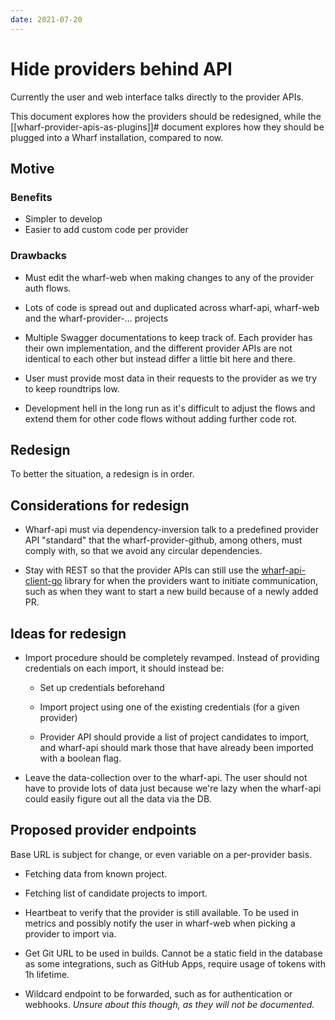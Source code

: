 ```yaml
---
date: 2021-07-20
---
```


# Hide providers behind API

Currently the user and web interface talks directly to the provider APIs.

This document explores how the providers should be redesigned, while the
[[wharf-provider-apis-as-plugins]]# document explores how they should be plugged
into a Wharf installation, compared to now.

## Motive

### Benefits

- Simpler to develop
- Easier to add custom code per provider

### Drawbacks

- Must edit the wharf-web when making changes to any of the provider auth flows.

- Lots of code is spread out and duplicated across wharf-api, wharf-web and the
  wharf-provider-... projects
  
- Multiple Swagger documentations to keep track of. Each provider has their own
  implementation, and the different provider APIs are not identical to each
  other but instead differ a little bit here and there.
  
- User must provide most data in their requests to the provider as we try to
  keep roundtrips low.
  
- Development hell in the long run as it's difficult to adjust the flows and
  extend them for other code flows without adding further code rot.
  
## Redesign

To better the situation, a redesign is in order.

## Considerations for redesign

- Wharf-api must via dependency-inversion talk to a predefined provider API 
  "standard" that the wharf-provider-github, among others, must comply with,
  so that we avoid any circular dependencies.

- Stay with REST so that the provider APIs can still use the
  [wharf-api-client-go](https://github.com/iver-wharf/wharf-api-client-go)
  library for when the providers want to initiate communication, such as when
  they want to start a new build because of a newly added PR.
  
## Ideas for redesign

- Import procedure should be completely revamped. Instead of providing
  credentials on each import, it should instead be:
  
  - Set up credentials beforehand

  - Import project using one of the existing credentials (for a given provider)

  - Provider API should provide a list of project candidates to import, and
    wharf-api should mark those that have already been imported with a boolean
    flag.
    
- Leave the data-collection over to the wharf-api. The user should not have to
  provide lots of data just because we're lazy when the wharf-api could easily
  figure out all the data via the DB.

## Proposed provider endpoints

Base URL is subject for change, or even variable on a per-provider basis.

- Fetching data from known project.

- Fetching list of candidate projects to import.

- Heartbeat to verify that the provider is still available. To be used in
  metrics and possibly notify the user in wharf-web when picking a provider to
  import via.

- Get Git URL to be used in builds. Cannot be a static field in the database as
  some integrations, such as GitHub Apps, require usage of tokens with 1h
  lifetime.

- Wildcard endpoint to be forwarded, such as for authentication or webhooks.
  *Unsure about this though, as they will not be documented.*

